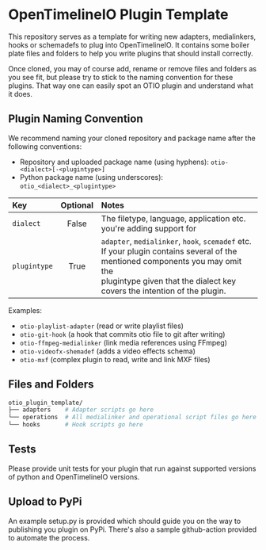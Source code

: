 # OpenTimelineIO Plugin Template

This repository serves as a template for writing new adapters, medialinkers, 
hooks or schemadefs to plug into OpenTimelineIO.
It contains some boiler plate files and folders to help you write plugins that 
should install correctly. 

Once cloned, you may of course add, rename or remove files and folders as you 
see fit, but please try to stick to the naming convention for these plugins. 
That way one can easily spot an OTIO plugin and understand what it does.


## Plugin Naming Convention

We recommend naming your cloned repository and package name after the 
following conventions:

* Repository and uploaded package name (using hyphens):
`otio-<dialect>[-<plugintype>]`
* Python package name (using underscores): `otio_<dialect>_<plugintype>`


| Key          | Optional | Notes                                                             |
|:-------------|:--------:|:------------------------------------------------------------------|
| `dialect`    | False    | The filetype, language, application etc. you're adding support for|
| `plugintype` | True     | `adapter`, `medialinker`, `hook`, `scemadef` etc.<br>If your plugin contains several of the mentioned components you may omit the<br>plugintype given that the dialect key covers the intention of the plugin.

Examples:
* `otio-playlist-adapter` (read or write playlist files)
* `otio-git-hook` (a hook that commits otio file to git after writing)
* `otio-ffmpeg-medialinker` (link media references using FFmpeg)
* `otio-videofx-shemadef` (adds a video effects schema)
* `otio-mxf` (complex plugin to read, write and link MXF files)


## Files and Folders

```bash
otio_plugin_template/
├── adapters    # Adapter scripts go here
└── operations  # All medialinker and operational script files go here
└── hooks       # Hook scripts go here
```

## Tests

Please provide unit tests for your plugin that run against supported versions
of python and OpenTimelineIO versions.


## Upload to PyPi

An example setup.py is provided which should guide you on the way to publishing
you plugin on PyPi.
There's also a sample github-action provided to automate the process.
